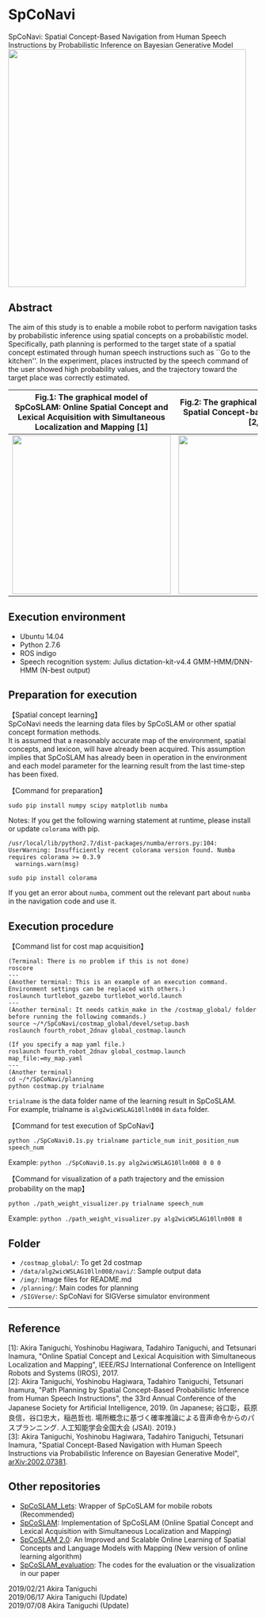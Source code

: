 # SpCoNavi
SpCoNavi: Spatial Concept-Based Navigation from Human Speech Instructions by Probabilistic Inference on Bayesian Generative Model  
<img src="https://github.com/a-taniguchi/SpCoNavi/blob/master/img/outline.png" width="480px">

## Abstract
The aim of this study is to enable a mobile robot to perform navigation tasks by probabilistic inference using spatial concepts on a probabilistic model. 
Specifically, path planning is performed to the target state of a spatial concept estimated through human speech instructions such as ``Go to the kitchen''.
In the experiment, places instructed by the speech command of the user showed high probability values, and the trajectory toward the target place was correctly estimated.   

| Fig.1: The graphical model of SpCoSLAM: Online Spatial Concept and Lexical Acquisition with Simultaneous Localization and Mapping [1] | Fig.2: The graphical model of SpCoNavi: Spatial Concept-based Path-Planning [2,3] | 
| :---: | :---: | 
| <img src="https://github.com/a-taniguchi/SpCoSLAM/blob/master/img/graphicalmodel02.jpg" width="320px"> | <img src="https://github.com/a-taniguchi/SpCoNavi/blob/master/img/gmodel_spconavi_simple2.png" width="320px"> | 


## Execution environment  
- Ubuntu 14.04  
- Python 2.7.6  
- ROS indigo  
- Speech recognition system: Julius dictation-kit-v4.4 GMM-HMM/DNN-HMM (N-best output)  

## Preparation for execution  
【Spatial concept learning】  
SpCoNavi needs the learning data files by SpCoSLAM or other spatial concept formation methods.  
It is assumed that a reasonably accurate map of the environment, spatial concepts, and lexicon, will have already been acquired. 
This assumption implies that SpCoSLAM has already been in operation in the environment and each model parameter for the learning result from the last time-step has been fixed.   

【Command for preparation】  
~~~
sudo pip install numpy scipy matplotlib numba
~~~

Notes: If you get the following warning statement at runtime, please install or update `colorama` with pip.  
~~~
/usr/local/lib/python2.7/dist-packages/numba/errors.py:104: UserWarning: Insufficiently recent colorama version found. Numba requires colorama >= 0.3.9
  warnings.warn(msg)
~~~

~~~
sudo pip install colorama
~~~

If you get an error about `numba`, comment out the relevant part about `numba` in the navigation code and use it.  

## Execution procedure
【Command list for cost map acquisition】  
~~~
(Terminal: There is no problem if this is not done)
roscore
---
(Another terminal: This is an example of an execution command. Environment settings can be replaced with others.)
roslaunch turtlebot_gazebo turtlebot_world.launch
---
(Another terminal: It needs catkin_make in the /costmap_global/ folder before running the following commands.)
source ~/*/SpCoNavi/costmap_global/devel/setup.bash
roslaunch fourth_robot_2dnav global_costmap.launch

(If you specify a map yaml file.)
roslaunch fourth_robot_2dnav global_costmap.launch map_file:=my_map.yaml
---
(Another terminal)
cd ~/*/SpCoNavi/planning
python costmap.py trialname
~~~
`trialname` is the data folder name of the learning result in SpCoSLAM.  
For example, trialname is `alg2wicWSLAG10lln008` in `data` folder.  


【Command for test execution of SpCoNavi】  
~~~
python ./SpCoNavi0.1s.py trialname particle_num init_position_num speech_num  
~~~
Example: 
`python ./SpCoNavi0.1s.py alg2wicWSLAG10lln008 0 0 0`  


【Command for visualization of a path trajectory and the emission probability on the map】
~~~
python ./path_weight_visualizer.py trialname speech_num  
~~~
Example: 
`python ./path_weight_visualizer.py alg2wicWSLAG10lln008 8`  


## Folder
 - `/costmap_global/`: To get 2d costmap
 - `/data/alg2wicWSLAG10lln008/navi/`: Sample output data
 - `/img/`: Image files for README.md
 - `/planning/`: Main codes for planning
 - `/SIGVerse/`: SpCoNavi for SIGVerse simulator environment
 
---
## Reference
[1]: Akira Taniguchi, Yoshinobu Hagiwara, Tadahiro Taniguchi, and Tetsunari Inamura, "Online Spatial Concept and Lexical Acquisition with Simultaneous Localization and Mapping", IEEE/RSJ International Conference on Intelligent Robots and Systems (IROS), 2017.  
[2]: Akira Taniguchi, Yoshinobu Hagiwara, Tadahiro Taniguchi, Tetsunari Inamura, "Path Planning by Spatial Concept-Based Probabilistic Inference from Human Speech Instructions", the 33rd Annual Conference of the Japanese Society for Artificial Intelligence, 2019. (In Japanese; 谷口彰，萩原良信，谷口忠大，稲邑哲也. 場所概念に基づく確率推論による音声命令からのパスプランニング. 人工知能学会全国大会 (JSAI). 2019.)    
[3]: Akira Taniguchi, Yoshinobu Hagiwara, Tadahiro Taniguchi, Tetsunari Inamura, "Spatial Concept-Based Navigation with Human Speech Instructions via Probabilistic Inference on Bayesian Generative Model", [arXiv:2002.07381](https://arxiv.org/abs/2002.07381).

## Other repositories  
 - [SpCoSLAM_Lets](https://github.com/EmergentSystemLabStudent/SpCoSLAM_Lets): Wrapper of SpCoSLAM for mobile robots (Recommended)  
 - [SpCoSLAM](https://github.com/a-taniguchi/SpCoSLAM): Implementation of SpCoSLAM (Online Spatial Concept and Lexical Acquisition with Simultaneous Localization and Mapping)   
 - [SpCoSLAM 2.0](https://github.com/a-taniguchi/SpCoSLAM2): An Improved and Scalable Online Learning of Spatial Concepts and Language Models with Mapping (New version of online learning algorithm)   
 - [SpCoSLAM_evaluation](https://github.com/a-taniguchi/SpCoSLAM_evaluation): The codes for the evaluation or the visualization in our paper  

2019/02/21  Akira Taniguchi  
2019/06/17  Akira Taniguchi (Update)  
2019/07/08  Akira Taniguchi (Update)  
